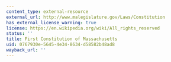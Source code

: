 ```yaml
---
content_type: external-resource
external_url: http://www.malegislature.gov/Laws/Constitution
has_external_license_warning: true
license: https://en.wikipedia.org/wiki/All_rights_reserved
status: ''
title: First Constitution of Massachusetts
uid: 0767930e-5645-4e34-8634-d58582b48ad8
wayback_url: ''
---
```


